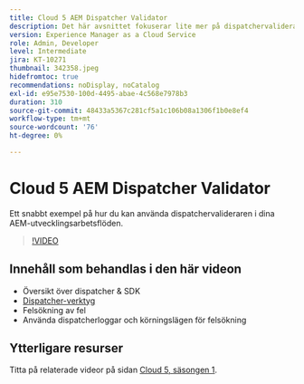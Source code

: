 ```yaml
---
title: Cloud 5 AEM Dispatcher Validator
description: Det här avsnittet fokuserar lite mer på dispatchervalideraren och de enheter som den erbjuder.
version: Experience Manager as a Cloud Service
role: Admin, Developer
level: Intermediate
jira: KT-10271
thumbnail: 342358.jpeg
hidefromtoc: true
recommendations: noDisplay, noCatalog
exl-id: e95e7530-100d-4495-abae-4c568e7978b3
duration: 310
source-git-commit: 48433a5367c281cf5a1c106b08a1306f1b0e8ef4
workflow-type: tm+mt
source-wordcount: '76'
ht-degree: 0%

---
```


# Cloud 5 AEM Dispatcher Validator

Ett snabbt exempel på hur du kan använda dispatchervalideraren i dina AEM-utvecklingsarbetsflöden.

>[!VIDEO](https://video.tv.adobe.com/v/342358?quality=12&learn=on)

## Innehåll som behandlas i den här videon

+ Översikt över dispatcher &amp; SDK
+ [Dispatcher-verktyg](https://experienceleague.adobe.com/docs/experience-manager-cloud-service/content/implementing/content-delivery/validation-debug.html?lang=sv-SE)
+ Felsökning av fel
+ Använda dispatcherloggar och körningslägen för felsökning

## Ytterligare resurser

Titta på relaterade videor på sidan [Cloud 5, säsongen 1](cloud5-season-1.md).
